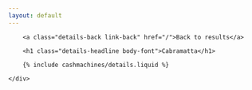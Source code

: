 ```yaml
---
layout: default
---
```


<div class="row">
	<div class="col-md-12 details">

		<a class="details-back link-back" href="/">Back to results</a>

		<h1 class="details-headline body-font">Cabramatta</h1>

		{% include cashmachines/details.liquid %}

	</div>
</div>
